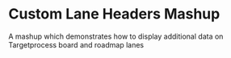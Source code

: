 # Custom Lane Headers Mashup
A mashup which demonstrates how to display additional data on Targetprocess board and roadmap lanes
